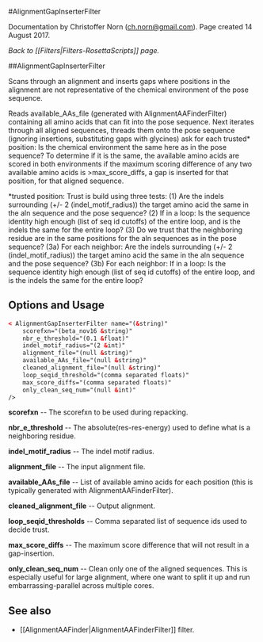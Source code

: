 #AlignmentGapInserterFilter

Documentation by Christoffer Norn (ch.norn@gmail.com).  Page created 14 August 2017.

*Back to [[Filters|Filters-RosettaScripts]] page.*

##AlignmentGapInserterFilter

Scans through an alignment and inserts gaps where positions in the alignment are not representative of the chemical environment of the pose sequence.

Reads available_AAs_file (generated with AlignmentAAFinderFilter) containing all amino acids that can fit into the pose sequence. Next iterates through all aligned sequences, threads them onto the pose sequence (ignoring insertions, substituting gaps with glycines) ask for each trusted* position: Is the chemical environment the same here as in the pose sequence? To determine if it is the same, the available amino acids are scored in both environments if the maximum scoring difference of any two available amino acids is >max_score_diffs, a gap is inserted for that position, for that aligned sequence.

*trusted position: Trust is build using three tests: (1) Are the indels surrounding (+/- 2 (indel_motif_radius)) the target amino acid the same in the aln sequence and the pose sequence? (2) If in a loop: Is the sequence identity high enough (list of seq id cutoffs) of the entire loop, and is the indels the same for the entire loop? (3) Do we trust that the neighboring residue are in the same positions for the aln sequences as in the pose sequence? (3a) For each neighbor: Are the indels surrounding (+/- 2 (indel_motif_radius)) the target amino acid the same in the aln sequence and the pose sequence? (3b) For each neighbor: If in a loop: Is the sequence identity high enough (list of seq id cutoffs) of the entire loop, and is the indels the same for the entire loop?

## Options and Usage

```xml
< AlignmentGapInserterFilter name="(&string)" 
    scorefxn="(beta_nov16 &string)" 
    nbr_e_threshold="(0.1 &float)" 
    indel_motif_radius="(2 &int)" 
    alignment_file="(null &string)" 
    available_AAs_file="(null &string)"
    cleaned_alignment_file="(null &string)"
    loop_seqid_threshold="(comma separated floats)" 
    max_score_diffs="(comma separated floats)"
    only_clean_seq_num="(null &int)"
/>
```

**scorefxn** -- The scorefxn to be used during repacking.

**nbr_e_threshold** -- The absolute(res-res-energy) used to define what is a neighboring residue.

**indel_motif_radius** -- The indel motif radius.

**alignment_file** -- The input alignment file.

**available_AAs_file** -- List of available amino acids for each position (this is typically generated with AlignmentAAFinderFilter).

**cleaned_alignment_file** -- Output alignment.

**loop_seqid_thresholds** -- Comma separated list of sequence ids used to decide trust.

**max_score_diffs** -- The maximum score difference that will not result in a gap-insertion.

**only_clean_seq_num** -- Clean only one of the aligned sequences. This is especially useful for large alignment, where one want to split it up and run embarrassing-parallel across multiple cores.

## See also

* [[AlignmentAAFinder|AlignmentAAFinderFilter]] filter.